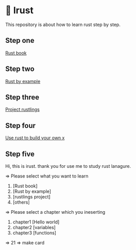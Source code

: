 # 🍰 Irust

This repository is about how to learn rust step by step.

## Step one 

[Rust book](https://doc.rust-lang.org/book/title-page.html)

## Step two

[Rust by example](https://doc.rust-lang.org/rust-by-example/index.html)

## Step three

[Project rustlings](https://github.com/rust-lang/rustlings)

## Step four

[Use rust to build your own x](https://github.com/codecrafters-io/build-your-own-x)

## Step five
Hi, this is irust. thank you for use me to study rust lanagure.

=> Please select what you want to learn
1. [Rust book]
2. [Rust by example]
3. [rustlings project]
4. [others]

=> Please select a chapter which you ineserting
1. chapter1 [Hello world]
2. chapter2 [variables]
3. chapter3 [functions]

=> 21 
=> make card